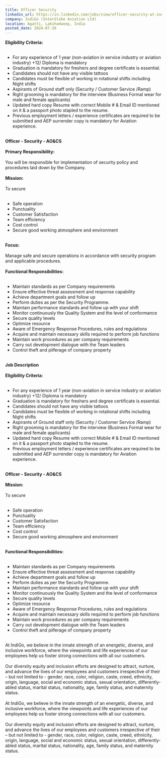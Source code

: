 ```yaml
---
title: Officer Security
linkedin_url: https://in.linkedin.com/jobs/view/officer-security-at-indigo-interglobe-aviation-ltd-3984904696?position=49&pageNum=0&refId=dElrHFGNNPEPJRPLEL7ZfA%3D%3D&trackingId=Pqh0LP69DUR8Pulk8RWfBA%3D%3D
company: IndiGo (InterGlobe Aviation Ltd)
location: Agatti, Lakshadweep, India
posted_date: 2024-07-26
---
```


<div class="description__text description__text--rich">
<section class="show-more-less-html" data-max-lines="5">
<div class="show-more-less-html__markup show-more-less-html__markup--clamp-after-5 relative overflow-hidden">
<strong><strong>Eligibility Criteria:<br/><br/></strong></strong><ul><li>For any experience of 1 year (non-aviation in service industry or aviation industry) +12/ Diploma is mandatory</li><li> Graduation is mandatory for freshers and degree certificate is essential.</li><li> Candidates should not have any visible tattoos</li><li> Candidates must be flexible of working in rotational shifts including Night shifts</li><li> Aspirants of Ground staff only (Security / Customer Service /Ramp)</li><li> Right grooming is mandatory for the interview (Business Formal wear for male and female applicants)</li><li> Updated hard copy Resume with correct Mobile # &amp; Email ID mentioned on it &amp; a passport photo stapled to the resume.</li><li> Previous employment letters / experience certificates are required to be submitted and AEP surrender copy is mandatory for Aviation experience.<br/><br/></li></ul><strong>Officer - Security - AO&amp;CS<br/><br/></strong><strong><strong>Primary Responsibility:<br/><br/></strong></strong>You will be responsible for implementation of security policy and procedures laid down by the Company.<br/><br/><strong><strong>Mission</strong><strong>:<br/><br/></strong></strong>To secure<br/><br/><ul><li>Safe operation</li><li>Punctuality</li><li>Customer Satisfaction</li><li>Team efficiency</li><li>Cost control</li><li>Secure good working atmosphere and environment<br/><br/></li></ul><strong><strong>Focus:<br/><br/></strong></strong>Manage safe and secure operations in accordance with security program and applicable procedures.<br/><br/><strong><strong>Functional Responsibilities:<br/><br/></strong></strong><ul><li>Maintain standards as per Company requirements</li><li>Ensure effective threat assessment and response capability</li><li>Achieve department goals and follow up</li><li>Perform duties as per the Security Programme.</li><li>Maintain performance standards and follow up with your shift</li><li>Monitor continuously the Quality System and the level of conformance</li><li>Secure quality levels</li><li>Optimize resource</li><li>Aware of Emergency Response Procedures, rules and regulations</li><li>Acquire and maintain necessary skills required to perform job functions</li><li>Maintain work procedures as per company requirements</li><li>Carry out development dialogue with the Team leaders</li><li>Control theft and pilferage of company property<br/><br/></li></ul><strong><strong>Job Description<br/><br/></strong></strong><strong>Eligibility Criteria:<br/><br/></strong><ul><li> For any experience of 1 year (non-aviation in service industry or aviation industry) +12/ Diploma is mandatory</li><li> Graduation is mandatory for freshers and degree certificate is essential.</li><li> Candidates should not have any visible tattoos</li><li> Candidates must be flexible of working in rotational shifts including Night shifts</li><li> Aspirants of Ground staff only (Security / Customer Service /Ramp)</li><li> Right grooming is mandatory for the interview (Business Formal wear for male and female applicants)</li><li> Updated hard copy Resume with correct Mobile # &amp; Email ID mentioned on it &amp; a passport photo stapled to the resume.</li><li> Previous employment letters / experience certificates are required to be submitted and AEP surrender copy is mandatory for Aviation experience.<br/><br/></li></ul><strong>Officer - Security - AO&amp;CS<br/><br/></strong><strong><strong>Mission:<br/><br/></strong></strong>To secure<br/><br/><ul><li>Safe operation</li><li>Punctuality</li><li>Customer Satisfaction</li><li>Team efficiency</li><li>Cost control</li><li>Secure good working atmosphere and environment<br/><br/></li></ul><strong><strong>Functional Responsibilities:<br/><br/></strong></strong><ul><li>Maintain standards as per Company requirements</li><li>Ensure effective threat assessment and response capability</li><li>Achieve department goals and follow up</li><li>Perform duties as per the Security Programme.</li><li>Maintain performance standards and follow up with your shift</li><li>Monitor continuously the Quality System and the level of conformance</li><li>Secure quality levels</li><li>Optimize resource</li><li>Aware of Emergency Response Procedures, rules and regulations</li><li>Acquire and maintain necessary skills required to perform job functions</li><li>Maintain work procedures as per company requirements</li><li>Carry out development dialogue with the Team leaders</li><li>Control theft and pilferage of company property<br/><br/></li></ul>At IndiGo, we believe in the innate strength of an energetic, diverse, and inclusive workforce, where the viewpoints and life experiences of our employees help us foster strong connections with all our customers.<br/><br/>Our diversity equity and inclusion efforts are designed to attract, nurture, and advance the lives of our employees and customers irrespective of their – but not limited to - gender, race, color, religion, caste, creed, ethnicity, origin, language, social and economic status, sexual orientation, differently-abled status, marital status, nationality, age, family status, and maternity status.<br/><br/>At IndiGo, we believe in the innate strength of an energetic, diverse, and inclusive workforce, where the viewpoints and life experiences of our employees help us foster strong connections with all our customers.<br/><br/>Our diversity equity and inclusion efforts are designed to attract, nurture, and advance the lives of our employees and customers irrespective of their – but not limited to - gender, race, color, religion, caste, creed, ethnicity, origin, language, social and economic status, sexual orientation, differently-abled status, marital status, nationality, age, family status, and maternity status.
        </div>


<!-- --> </section>
</div>